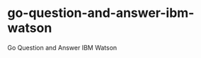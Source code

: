 go-question-and-answer-ibm-watson
=================================

Go Question and Answer  IBM Watson
